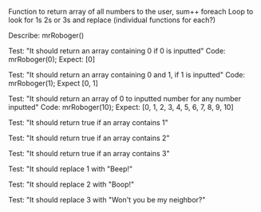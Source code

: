 
Function to return array of all numbers to the user, sum++ foreach
Loop to look for 1s 2s or 3s and replace (individual functions for each?)

Describe: mrRoboger()

Test: "It should return an array containing 0 if 0 is inputted"
Code: mrRoboger(0);
Expect: [0]

Test: "It should return an array containing 0 and 1, if 1 is inputted"
Code: mrRoboger(1);
Expect [0, 1]

Test: "It should return an array of 0 to inputted number for any number inputted"
Code: mrRoboger(10);
Expect: [0, 1, 2, 3, 4, 5, 6, 7, 8, 9, 10] 






Test: "It should return true if an array contains 1"

Test: "It should return true if an array contains 2"

Test: "It should return true if an array contains 3"

Test: "It should replace 1 with "Beep!"

Test: "It should replace 2 with "Boop!"

Test: "It should replace 3 with "Won't you be my neighbor?"

